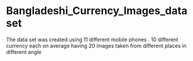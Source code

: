 # Bangladeshi_Currency_Images_dataset
The data set was created using 11 different mobile phones . 10 different currency each on average having 20 images taken from different places in different angle
